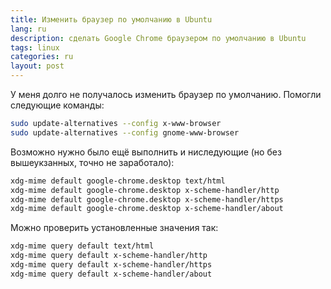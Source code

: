 ```yaml
---
title: Изменить браузер по умолчанию в Ubuntu
lang: ru
description: сделать Google Chrome браузером по умолчанию в Ubuntu
tags: linux
categories: ru
layout: post
---
```


У меня долго не получалось изменить браузер по умолчанию. Помогли следующие команды:

```bash
sudo update-alternatives --config x-www-browser
sudo update-alternatives --config gnome-www-browser
```

Возможно нужно было ещё выполнить и ниследующие (но без вышеукзанных, точно не заработало):

```bash
xdg-mime default google-chrome.desktop text/html
xdg-mime default google-chrome.desktop x-scheme-handler/http
xdg-mime default google-chrome.desktop x-scheme-handler/https
xdg-mime default google-chrome.desktop x-scheme-handler/about
```

Можно проверить установленные значения так:

```bash
xdg-mime query default text/html
xdg-mime query default x-scheme-handler/http
xdg-mime query default x-scheme-handler/https
xdg-mime query default x-scheme-handler/about
```
